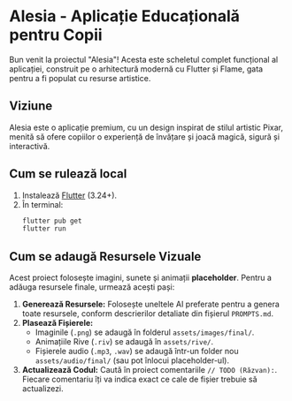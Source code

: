 # Alesia - Aplicație Educațională pentru Copii

Bun venit la proiectul "Alesia"! Acesta este scheletul complet funcțional al aplicației, construit pe o arhitectură modernă cu Flutter și Flame, gata pentru a fi populat cu resurse artistice.

## Viziune

Alesia este o aplicație premium, cu un design inspirat de stilul artistic Pixar, menită să ofere copiilor o experiență de învățare și joacă magică, sigură și interactivă.

## Cum se rulează local
1. Instalează [Flutter](https://flutter.dev) (3.24+).
2. În terminal:
   ```bash
   flutter pub get
   flutter run
   ```

## Cum se adaugă Resursele Vizuale

Acest proiect folosește imagini, sunete și animații **placeholder**. Pentru a adăuga resursele finale, urmează acești pași:

1.  **Generează Resursele:** Folosește uneltele AI preferate pentru a genera toate resursele, conform descrierilor detaliate din fișierul `PROMPTS.md`.
2.  **Plasează Fișierele:**
    * Imaginile (`.png`) se adaugă în folderul `assets/images/final/`.
    * Animațiile Rive (`.riv`) se adaugă în `assets/rive/`.
    * Fișierele audio (`.mp3`, `.wav`) se adaugă într-un folder nou `assets/audio/final/` (sau pot înlocui placeholder-ul).
3.  **Actualizează Codul:** Caută în proiect comentariile `// TODO (Răzvan):`. Fiecare comentariu îți va indica exact ce cale de fișier trebuie să actualizezi.
